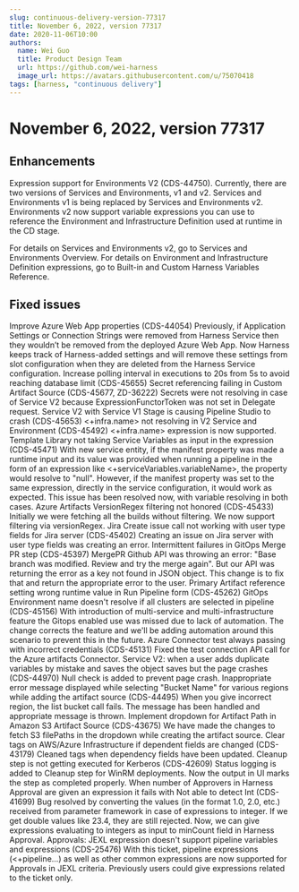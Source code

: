 ```yaml
---
slug: continuous-delivery-version-77317
title: November 6, 2022, version 77317
date: 2020-11-06T10:00
authors:
  name: Wei Guo
  title: Product Design Team
  url: https://github.com/wei-harness
  image_url: https://avatars.githubusercontent.com/u/75070418
tags: [harness, "continuous delivery"]
---
```


# November 6, 2022, version 77317

## Enhancements

Expression support for Environments V2 (CDS-44750).
Currently, there are two versions of Services and Environments, v1 and v2. Services and Environments v1 is being replaced by Services and Environments v2.
Environments v2 now support variable expressions you can use to reference the Environment and Infrastructure Definition used at runtime in the CD stage.

For details on Services and Environments v2, go to Services and Environments Overview.
For details on Environment and Infrastructure Definition expressions, go to Built-in and Custom Harness Variables Reference.

## Fixed issues

Improve Azure Web App properties (CDS-44054)
Previously, if Application Settings or Connection Strings were removed from Harness Service then they wouldn’t be removed from the deployed Azure Web App.
Now Harness keeps track of Harness-added settings and will remove these settings from slot configuration when they are deleted from the Harness Service configuration.
Increase polling interval in executions to 20s from 5s to avoid reaching database limit (CDS-45655)
Secret referencing failing in Custom Artifact Source (CDS-45677, ZD-36222)
Secrets were not resolving in case of Service V2 because ExpressionFunctorToken was not set in Delegate request.
Service V2 with Service V1 Stage is causing Pipeline Studio to crash (CDS-45653)
<+infra.name> not resolving in V2 Service and Environment (CDS-45492)
<+infra.name> expression is now supported.
Template Library not taking Service Variables as input in the expression (CDS-45471)
With new service entity, if the manifest property was made a runtime input and its value was provided when running a pipeline in the form of an expression like <+serviceVariables.variableName>, the property would resolve to "null". However, if the manifest property was set to the same expression, directly in the service configuration, it would work as expected. This issue has been resolved now, with variable resolving in both cases.
Azure Artifacts VersionRegex filtering not honored (CDS-45433)
Initially we were fetching all the builds without filtering. We now support filtering via versionRegex.
Jira Create issue call not working with user type fields for Jira server (CDS-45402)
Creating an issue on Jira server with user type fields was creating an error.
Intermittent failures in GitOps Merge PR step (CDS-45397)
MergePR Github API was throwing an error: "Base branch was modified. Review and try the merge again". But our API was returning the error as a key not found in JSON object. This change is to fix that and return the appropriate error to the user.
Primary Artifact reference setting wrong runtime value in Run Pipeline form (CDS-45262)
GitOps Environment name doesn't resolve if all clusters are selected in pipeline (CDS-45156)
With introduction of multi-service and multi-infrastructure feature the Gitops enabled use was missed due to lack of automation. The change corrects the feature and we'll be adding automation around this scenario to prevent this in the future.
Azure Connector test always passing with incorrect credentials (CDS-45131)
Fixed the test connection API call for the Azure artifacts Connector.
Service V2: when a user adds duplicate variables by mistake and saves the object saves but the page crashes (CDS-44970)
Null check is added to prevent page crash.
Inappropriate error message displayed while selecting "Bucket Name" for various regions while adding the artifact source (CDS-44495)
When you give incorrect region, the list bucket call fails. The message has been handled and appropriate message is thrown.
Implement dropdown for Artifact Path in Amazon S3 Artifact Source (CDS-43675)
We have made the changes to fetch S3 filePaths in the dropdown while creating the artifact source.
Clear tags on AWS/Azure Infrastructure if dependent fields are changed (CDS-43179)
Cleaned tags when dependency fields have been updated.
Cleanup step is not getting executed for Kerberos (CDS-42609)
Status logging is added to Cleanup step for WinRM deployments. Now the output in UI marks the step as completed properly.
When number of Approvers in Harness Approval are given an expression it fails with Not able to detect Int (CDS-41699)
Bug resolved by converting the values (in the format 1.0, 2.0, etc.) received from parameter framework in case of expressions to integer. If we get double values like 23.4, they are still rejected. Now, we can give expressions evaluating to integers as input to minCount field in Harness Approval.
Approvals: JEXL expression doesn't support pipeline variables and expressions (CDS-25476)
With this ticket, pipeline expressions (<+pipeline...) as well as other common expressions are now supported for Approvals in JEXL criteria. Previously users could give expressions related to the ticket only.
